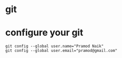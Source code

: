 # git


# configure your git 

```
git config --global user.name="Pramod Naik"
git config --global user.email="pramod@gmail.com"
 ```
